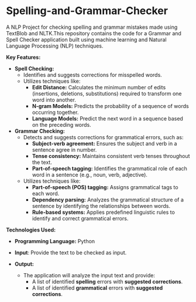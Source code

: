 # Spelling-and-Grammar-Checker
A NLP Project for checking spelling and grammar mistakes made using TextBlob and NLTK.This repository contains the code for a Grammar and Spell Checker application built using machine learning and Natural Language Processing (NLP) techniques.

**Key Features:**

* **Spell Checking:** 
    * Identifies and suggests corrections for misspelled words.
    * Utilizes techniques like:
        * **Edit Distance:** Calculates the minimum number of edits (insertions, deletions, substitutions) required to transform one word into another.
        * **N-gram Models:** Predicts the probability of a sequence of words occurring together.
        * **Language Models:** Predict the next word in a sequence based on the preceding words.
* **Grammar Checking:**
    * Detects and suggests corrections for grammatical errors, such as:
        * **Subject-verb agreement:** Ensures the subject and verb in a sentence agree in number.
        * **Tense consistency:** Maintains consistent verb tenses throughout the text.
        * **Part-of-speech tagging:** Identifies the grammatical role of each word in a sentence (e.g., noun, verb, adjective).
    * Utilizes techniques like:
        * **Part-of-speech (POS) tagging:** Assigns grammatical tags to each word.
        * **Dependency parsing:** Analyzes the grammatical structure of a sentence by identifying the relationships between words.
        * **Rule-based systems:** Applies predefined linguistic rules to identify and correct grammatical errors.

**Technologies Used:**

* **Programming Language:** Python

* **Input**: Provide the text to be checked as input.
* **Output:**
    * The application will analyze the input text and provide:
        * A list of identified **spelling** errors with **suggested corrections**.
        * A list of identified **grammatical** errors with **suggested corrections**.
